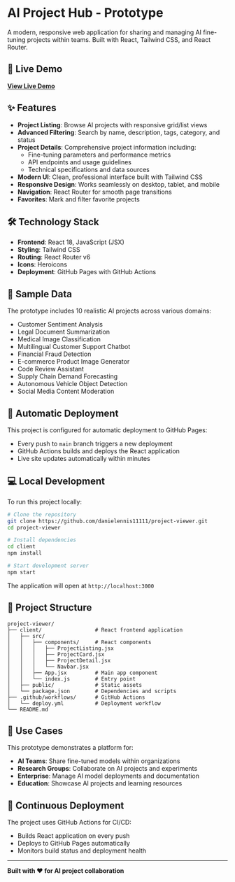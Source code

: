 # AI Project Hub - Prototype

A modern, responsive web application for sharing and managing AI fine-tuning projects within teams. Built with React, Tailwind CSS, and React Router.

## 🚀 Live Demo

**[View Live Demo](https://danielennis11111.github.io/project-viewer)**

## ✨ Features

- **Project Listing**: Browse AI projects with responsive grid/list views
- **Advanced Filtering**: Search by name, description, tags, category, and status
- **Project Details**: Comprehensive project information including:
  - Fine-tuning parameters and performance metrics
  - API endpoints and usage guidelines
  - Technical specifications and data sources
- **Modern UI**: Clean, professional interface built with Tailwind CSS
- **Responsive Design**: Works seamlessly on desktop, tablet, and mobile
- **Navigation**: React Router for smooth page transitions
- **Favorites**: Mark and filter favorite projects

## 🛠️ Technology Stack

- **Frontend**: React 18, JavaScript (JSX)
- **Styling**: Tailwind CSS
- **Routing**: React Router v6
- **Icons**: Heroicons
- **Deployment**: GitHub Pages with GitHub Actions

## 📱 Sample Data

The prototype includes 10 realistic AI projects across various domains:
- Customer Sentiment Analysis
- Legal Document Summarization
- Medical Image Classification
- Multilingual Customer Support Chatbot
- Financial Fraud Detection
- E-commerce Product Image Generator
- Code Review Assistant
- Supply Chain Demand Forecasting
- Autonomous Vehicle Object Detection
- Social Media Content Moderation

## 🚀 Automatic Deployment

This project is configured for automatic deployment to GitHub Pages:
- Every push to `main` branch triggers a new deployment
- GitHub Actions builds and deploys the React application
- Live site updates automatically within minutes

## 💻 Local Development

To run this project locally:

```bash
# Clone the repository
git clone https://github.com/danielennis11111/project-viewer.git
cd project-viewer

# Install dependencies
cd client
npm install

# Start development server
npm start
```

The application will open at `http://localhost:3000`

## 📁 Project Structure

```
project-viewer/
├── client/                 # React frontend application
│   ├── src/
│   │   ├── components/     # React components
│   │   │   ├── ProjectListing.jsx
│   │   │   ├── ProjectCard.jsx
│   │   │   ├── ProjectDetail.jsx
│   │   │   └── Navbar.jsx
│   │   ├── App.jsx         # Main app component
│   │   └── index.js        # Entry point
│   ├── public/             # Static assets
│   └── package.json        # Dependencies and scripts
├── .github/workflows/      # GitHub Actions
│   └── deploy.yml          # Deployment workflow
└── README.md
```

## 🎯 Use Cases

This prototype demonstrates a platform for:
- **AI Teams**: Share fine-tuned models within organizations
- **Research Groups**: Collaborate on AI projects and experiments
- **Enterprise**: Manage AI model deployments and documentation
- **Education**: Showcase AI projects and learning resources

## 🔄 Continuous Deployment

The project uses GitHub Actions for CI/CD:
- Builds React application on every push
- Deploys to GitHub Pages automatically
- Monitors build status and deployment health

---

**Built with ❤️ for AI project collaboration** 